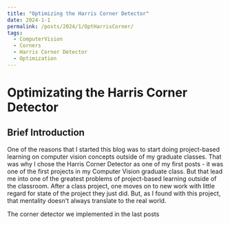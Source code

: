 ```yaml
---
title: "Optimizing the Harris Corner Detector"
date: 2024-1-1
permalink: /posts/2024/1/OptHarrisCorner/
tags:
  - ComputerVision
  - Corners
  - Harris Corner Detector
  - Optimization
---
```


# Optimizating the Harris Corner Detector
## Brief Introduction
One of the reasons that I started this blog was to start doing project-based learning on computer vision concepts outside of my graduate classes. That was why I chose the Harris Corner Detector as one of my first posts - it was one of the first projects in my Computer Vision graduate class. But that lead me into one of the greatest problems of project-based learning outside of the classroom. After a class project, one moves on to new work with little regard for state of the project they just did. But, as I found with this project, that mentality doesn't always translate to the real world. 

The corner detector we implemented in the last posts
